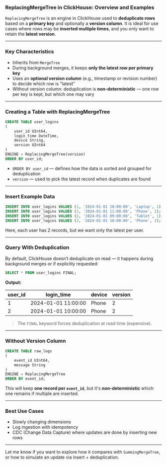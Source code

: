 ### **ReplacingMergeTree in ClickHouse: Overview and Examples**

`ReplacingMergeTree` is an engine in ClickHouse used to **deduplicate rows** based on a **primary key** and optionally a **version column**. It is ideal for use cases where rows may be **inserted multiple times**, and you only want to retain the **latest version**.

---

### **Key Characteristics**

- Inherits from `MergeTree`
- During background merges, it keeps **only the latest row per primary key**
- Uses an **optional version column** (e.g., timestamp or revision number) to decide which row is “latest”
- Without version column: deduplication is **non-deterministic** — one row per key is kept, but which one may vary

---

### **Creating a Table with ReplacingMergeTree**

```sql
CREATE TABLE user_logins
(
    user_id UInt64,
    login_time DateTime,
    device String,
    version UInt64
)
ENGINE = ReplacingMergeTree(version)
ORDER BY user_id;
```

- `ORDER BY user_id` — defines how the data is sorted and grouped for deduplication
- `version` — used to pick the latest record when duplicates are found

---

### **Insert Example Data**

```sql
INSERT INTO user_logins VALUES (1, '2024-01-01 10:00:00', 'Laptop', 1);
INSERT INTO user_logins VALUES (1, '2024-01-01 11:00:00', 'Phone', 2);
INSERT INTO user_logins VALUES (2, '2024-01-01 09:00:00', 'Tablet', 1);
INSERT INTO user_logins VALUES (2, '2024-01-01 10:00:00', 'Phone', 2);
```

Here, each user has 2 records, but we want only the latest per user.

---

### **Query With Deduplication**

By default, ClickHouse doesn’t deduplicate on read — it happens during background merges or if explicitly requested:

```sql
SELECT * FROM user_logins FINAL;
```

**Output:**

| user_id | login_time         | device | version |
|---------|--------------------|--------|---------|
| 1       | 2024-01-01 11:00:00| Phone  | 2       |
| 2       | 2024-01-01 10:00:00| Phone  | 2       |

> The `FINAL` keyword forces deduplication at read time (expensive).

---

### **Without Version Column**

```sql
CREATE TABLE raw_logs
(
    event_id UInt64,
    message String
)
ENGINE = ReplacingMergeTree
ORDER BY event_id;
```

This will keep **one record per `event_id`**, but it's **non-deterministic** which one remains if multiple are inserted.

---

### **Best Use Cases**

- Slowly changing dimensions
- Log ingestion with idempotency
- CDC (Change Data Capture) where updates are done by inserting new rows

---

Let me know if you want to explore how it compares with `SummingMergeTree`, or how to simulate an update via insert + deduplication.